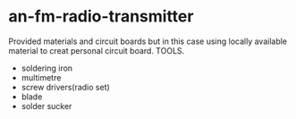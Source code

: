 # an-fm-radio-transmitter
Provided materials and circuit boards but in this case using locally available material to creat personal circuit board.
TOOLS.
- soldering iron
- multimetre
- screw drivers(radio set)
- blade
- solder sucker
